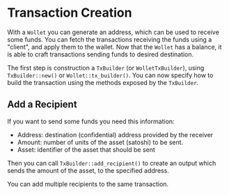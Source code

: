 # Transaction Creation
With a `Wollet` you can generate an address,
which can be used to receive some funds.
You can fetch the transactions receiving the funds using a "client",
and apply them to the wallet.
Now that the `Wollet` has a balance, it is able to craft transactions sending funds to desired destination.

The first step is construction a `TxBuilder` (or `WolletTxBuilder`), using `TxBuilder::new()` or `Wollet::tx_builder()`.
You can now specify how to build the transaction using the methods exposed by the `TxBuilder`.

## Add a Recipient
If you want to send some funds you need this information:
* Address: destination (confidential) address provided by the receiver
* Amount: number of units of the asset (satoshi) to be sent.
* Asset: identifier of the asset that should be sent

Then you can call `TxBuilder::add_recipient()` to create an output which sends the amount of the asset, to the specified address.

You can add multiple recipients to the same transaction.
